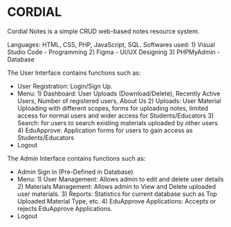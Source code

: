 # CORDIAL

Cordial Notes is a simple CRUD web-based notes resource system. 

Languages: HTML, CSS, PHP, JavaScript, SQL.
Softwares used: 1) Visual Studio Code - Programming
                2) Figma - UI/UX Designing
                3) PHPMyAdmin - Database

The User Interface contains functions such as:

- User Registration: Login/Sign Up.
- Menu: 1) Dashboard: User Uploads (Download/Delete), Recently Active Users, Number of registered users, About Us
        2) Uploads: User Material Uploading with different scopes, forms for uploading notes, 
                    limited access for normal users and wider access for Students/Educators
        3) Search: for users to search existing materials uploaded by other users
        4) EduApprove: Application forms for users to gain access as Students/Educators
- Logout

The Admin Interface contains functions such as:
- Admin Sign in (Pre-Defined in Database)
- Menu: 1) User Management: Allows admin to edit and delete user details
        2) Materials Management: Allows admin to View and Delete uploaded user materials.
        3) Reports: Statistics for current database such as Top Uploaded Material Type, etc.
        4) EduApprove Applications: Accepts or rejects EduApprove Applications.
- Logout

